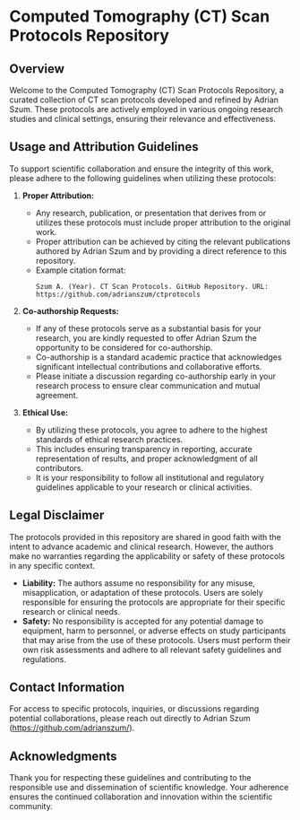 # Computed Tomography (CT) Scan Protocols Repository

## Overview

Welcome to the Computed Tomography (CT) Scan Protocols Repository, a curated collection of CT scan protocols developed and refined by Adrian Szum. These protocols are actively employed in various ongoing research studies and clinical settings, ensuring their relevance and effectiveness.

## Usage and Attribution Guidelines

To support scientific collaboration and ensure the integrity of this work, please adhere to the following guidelines when utilizing these protocols:

1. **Proper Attribution:**
   - Any research, publication, or presentation that derives from or utilizes these protocols must include proper attribution to the original work.
   - Proper attribution can be achieved by citing the relevant publications authored by Adrian Szum and by providing a direct reference to this repository.
   - Example citation format:
     ```
     Szum A. (Year). CT Scan Protocols. GitHub Repository. URL: https://github.com/adrianszum/ctprotocols
     ```

2. **Co-authorship Requests:**
   - If any of these protocols serve as a substantial basis for your research, you are kindly requested to offer Adrian Szum the opportunity to be considered for co-authorship.
   - Co-authorship is a standard academic practice that acknowledges significant intellectual contributions and collaborative efforts.
   - Please initiate a discussion regarding co-authorship early in your research process to ensure clear communication and mutual agreement.

3. **Ethical Use:**
   - By utilizing these protocols, you agree to adhere to the highest standards of ethical research practices.
   - This includes ensuring transparency in reporting, accurate representation of results, and proper acknowledgment of all contributors.
   - It is your responsibility to follow all institutional and regulatory guidelines applicable to your research or clinical activities.

## Legal Disclaimer

The protocols provided in this repository are shared in good faith with the intent to advance academic and clinical research. However, the authors make no warranties regarding the applicability or safety of these protocols in any specific context.

- **Liability:** The authors assume no responsibility for any misuse, misapplication, or adaptation of these protocols. Users are solely responsible for ensuring the protocols are appropriate for their specific research or clinical needs.
- **Safety:** No responsibility is accepted for any potential damage to equipment, harm to personnel, or adverse effects on study participants that may arise from the use of these protocols. Users must perform their own risk assessments and adhere to all relevant safety guidelines and regulations.

## Contact Information

For access to specific protocols, inquiries, or discussions regarding potential collaborations, please reach out directly to Adrian Szum (https://github.com/adrianszum/).

## Acknowledgments

Thank you for respecting these guidelines and contributing to the responsible use and dissemination of scientific knowledge. Your adherence ensures the continued collaboration and innovation within the scientific community.
